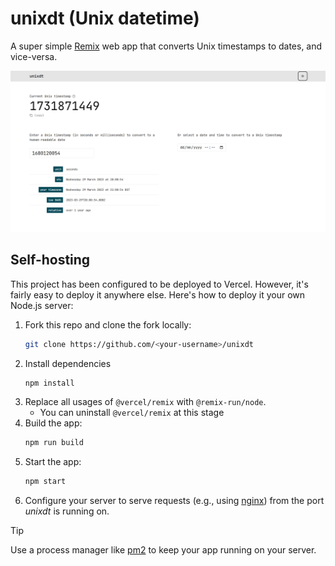 # unixdt (Unix datetime)

A super simple [Remix](https://remix.run/) web app that converts Unix timestamps to dates, and vice-versa.

<picture>
    <source media="(prefers-color-scheme: dark)" srcset="./.github/images/screenshot-dark.png">
    <img alt="FixMyLinks" src="./.github/images/screenshot-light.png">
</picture>

## Self-hosting

This project has been configured to be deployed to Vercel. However, it's fairly easy to deploy it anywhere else. Here's how to deploy it your own Node.js server:

1. Fork this repo and clone the fork locally:
   ```sh
   git clone https://github.com/<your-username>/unixdt
   ```
2. Install dependencies
   ```sh
   npm install
   ```
3. Replace all usages of `@vercel/remix` with `@remix-run/node`.
   - You can uninstall `@vercel/remix` at this stage
4. Build the app:
   ```sh
   npm run build
   ```
5. Start the app:
   ```sh
   npm start
   ```
6. Configure your server to serve requests (e.g., using [nginx](https://nginx.org/)) from the port _unixdt_ is running on.

> [!TIP]
> Use a process manager like [pm2](https://pm2.keymetrics.io/) to keep your app running on your server.
